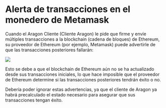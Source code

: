 # Alerta de transacciones en el monedero de Metamask

Cuando el Aragon Cliente (Cliente Aragon) le pide que firme y envíe múltiples transacciones a la blockchain (cadena de bloques) de Ethereum, su proveedor de Ethereum (por ejemplo, Metamask) puede advertirle de que las transacciones posteriores fallarán:

![](https://d33v4339jhl8k0.cloudfront.net/docs/assets/5c98a4fe0428633d2cf3fcf7/images/5e31cc5804286364bc949451/file-vZiPEIBtx3.png)

Esto se debe a que el blockchain de Ethereum aún no se ha actualizado desde sus transacciones iniciales, lo que hace imposible que el proveedor de Ethereum determine si las transacciones posteriores tendrán éxito o no.&#x20;

Debería poder ignorar estas advertencias, ya que el cliente de Aragon ya habrá precalculado el estado necesario para asegurar que sus transacciones tengan éxito.
